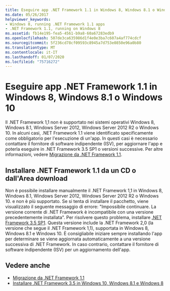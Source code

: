 ```yaml
---
title: Eseguire app .NET Framework 1.1 in Windows 8, Windows 8.1 o Windows 10
ms.date: 05/26/2017
helpviewer_keywords:
- Windows 8, running .NET Framework 1.1 apps
- .NET Framework 1.1, running on Windows 8
ms.assetid: fb14e195-fea5-4561-b9a8-60a67283edb9
ms.openlocfilehash: 507de3ca635986d1f4e0e3ba7c607a4af774cdcf
ms.sourcegitcommit: 5f236cd78cf09593c8945a7d753e0850e96a0b80
ms.translationtype: MT
ms.contentlocale: it-IT
ms.lasthandoff: 01/07/2020
ms.locfileid: "75716272"
---
```

# <a name="run-net-framework-11-apps-on-windows-8-windows-81-or-windows-10"></a>Eseguire app .NET Framework 1.1 in Windows 8, Windows 8.1 o Windows 10

Il .NET Framework 1,1 non è supportato nei sistemi operativi Windows 8, Windows 8.1, Windows Server 2012, Windows Server 2012 R2 o Windows 10. In alcuni casi, .NET Framework 1.1 viene identificato specificamente come obbligatorio per l'esecuzione di un'app. In questi casi è necessario contattare il fornitore di software indipendente (ISV), per aggiornare l'app e poterla eseguire in .NET Framework 3.5 SP1 o versioni successive. Per altre informazioni, vedere [Migrazione da .NET Framework 1.1](../migration-guide/migrating-from-the-net-framework-1-1.md).

## <a name="install-the-net-framework-11-from-a-cd-or-download-center"></a>Installare .NET Framework 1.1 da un CD o dall'Area download

Non è possibile installare manualmente il .NET Framework 1,1 in Windows 8, Windows 8.1, Windows Server 2012, Windows Server 2012 R2 o Windows 10. e non è più supportato. Se si tenta di installare il pacchetto, viene visualizzato il seguente messaggio di errore: "Impossibile continuare. La versione corrente di .NET Framework è incompatibile con una versione precedentemente installata". Per risolvere questo problema, installare [.NET Framework 3.5 SP1](https://www.microsoft.com/download/details.aspx?id=22). Questa versione include la .NET Framework 2,0 (la versione che segue il .NET Framework 1,1), supportata in Windows 8, Windows 8.1 e Windows 10. È consigliabile iniziare sempre installando l'app per determinare se viene aggiornata automaticamente a una versione successiva di .NET Framework. In caso contrario, contattare il fornitore di software indipendente (ISV) per un aggiornamento dell'app.

## <a name="see-also"></a>Vedere anche

- [Migrazione da .NET Framework 1.1](../migration-guide/migrating-from-the-net-framework-1-1.md)
- [Installare .NET Framework 3.5 in Windows 10, Windows 8.1 e Windows 8](dotnet-35-windows-10.md)
